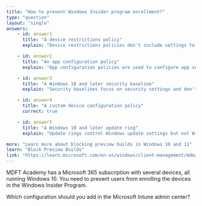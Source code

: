 ```yaml
---
title: "How to prevent Windows Insider program enrollment?"
type: "question"
layout: "single"
answers:
    - id: answer1
      title: "A device restrictions policy"
      explain: "Device restrictions policies don't include settings to control Windows Insider Program enrollment."

    - id: answer2
      title: "An app configuration policy" 
      explain: "App configuration policies are used to configure app settings, not Windows system settings."

    - id: answer3
      title: "A Windows 10 and later security baseline"
      explain: "Security baselines focus on security settings and don't include Windows Insider Program controls."

    - id: answer4
      title: "A custom device configuration policy"
      correct: true

    - id: answer5
      title: "A Windows 10 and later update ring"
      explain: "Update rings control Windows update settings but not Windows Insider Program enrollment."

more: "Learn more about blocking preview builds in Windows 10 and 11"
learn: "Block Preview Builds"
link: "https://learn.microsoft.com/en-us/windows/client-management/mdm/policy-csp-system#system-allowbuildpreview"
---
```

MDFT Academy has a Microsoft 365 subscription with several devices, all running Windows 10. You need to prevent users from enrolling the devices in the Windows Insider Program.

Which configuration should you add in the Microsoft Intune admin center?

